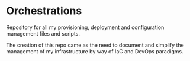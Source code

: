# Orchestrations
Repository for all my provisioning, deployment and configuration management files and scripts.

The creation of this repo came as the need to document and simplify the management of my infrastructure by way of IaC and DevOps paradigms.
